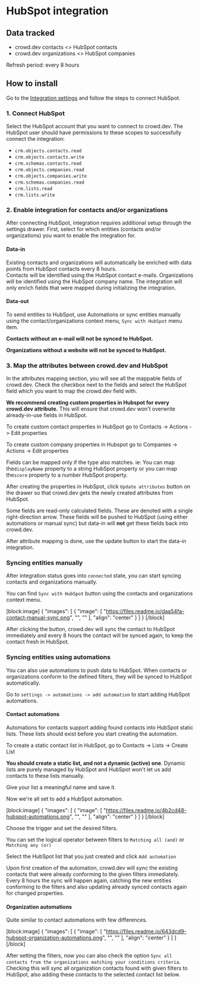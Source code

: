 # HubSpot integration

## Data tracked

* crowd.dev contacts <> HubSpot contacts
* crowd.dev organizations <> HubSpot companies

Refresh period: every 8 hours

## How to install

Go to the [Integration settings](https://app.crowd.dev/integrations) and follow the steps to connect HubSpot.

### 1. Connect HubSpot

Select the HubSpot account that you want to connect to crowd.dev. The HubSpot user should have permissions to these scopes to successfully connect the integration:

* `crm.objects.contacts.read`
* `crm.objects.contacts.write`
* `crm.schemas.contacts.read`
* `crm.objects.companies.read`
* `crm.objects.companies.write`
* `crm.schemas.companies.read`
* `crm.lists.read`
* `crm.lists.write`

### 2. Enable integration for contacts and/or organizations

After connecting HubSpot, integration requires additional setup through the settings drawer. First, select for which entities (contacts and/or organizations) you want to enable the integration for.

#### Data-in

Existing contacts and organizations will automatically be enriched with data points from HubSpot contacts every 8 hours.\
Contacts will be identified using the HubSpot contact e-mails. Organizations will be identified using the HubSpot company name. The integration will only enrich fields that were mapped during initializing the integration.

#### Data-out

To send entities to HubSpot, use Automations or sync entities manually using the contact/organizations context menu, `Sync with HubSpot` menu item.

**Contacts without an e-mail will not be synced to HubSpot.**

**Organizations without a website will not be synced to HubSpot.**

### 3. Map the attributes between crowd.dev and HubSpot

In the attributes mapping section, you will see all the mappable fields of crowd.dev. Check the checkbox next to the fields and select the HubSpot field which you want to map the crowd.dev field with.

**We recommend creating custom properties in Hubspot for every crowd.dev attribute.** This will ensure that crowd.dev won't overwrite already-in-use fields in HubSpot.

To create custom contact properties in HubSpot go to Contacts -> Actions -> Edit properties

To create custom company properties in Hubspot go to Companies -> Actions -> Edit properties

Fields can be mapped only if the type also matches. ie: You can map the`displayName` property to a string HubSpot property or you can map the`score` property to a number HubSpot property.

After creating the properties in HubSpot, click `Update attributes` button on the drawer so that crowd.dev gets the newly created attributes from HubSpot.

Some fields are read-only calculated fields. These are denoted with a single right-direction arrow. These fields will be pushed to HubSpot (using either automations or manual sync) but data-in will **not** get these fields back into crowd.dev.

After attribute mapping is done, use the update button to start the data-in integration.

### Syncing entities manually

After integration status goes into `connected` state, you can start syncing contacts and organizations manually.

You can find `Sync with HubSpot` button using the contacts and organizations context menu.

\[block:image] { "images": \[ { "image": \[ "https://files.readme.io/daa54fa-contact-manual-sync.png", "", "" ], "align": "center" } ] } \[/block]

After clicking the button, crowd.dev will sync the contact to HubSpot immediately and every 8 hours the contact will be synced again, to keep the contact fresh in HubSpot.

### Syncing entities using automations

You can also use automations to push data to HubSpot. When contacts or organizations conform to the defined filters, they will be synced to HubSpot automatically.

Go to `settings -> automations -> add automation` to start adding HubSpot automations.

#### Contact automations

Automations for contacts support adding found contacts into HubSpot static lists. These lists should exist before you start creating the automation.

To create a static contact list in HubSpot, go to Contacts -> Lists -> Create List

**You should create a static list, and not a dynamic (active) one**. Dynamic lists are purely managed by HubSpot and HubSpot won't let us add contacts to these lists manually.

Give your list a meaningful name and save it.

Now we're all set to add a HubSpot automation.

\[block:image] { "images": \[ { "image": \[ "https://files.readme.io/4b2cd48-hubspot-automations.png", "", "" ], "align": "center" } ] } \[/block]

Choose the trigger and set the desired filters.

You can set the logical operator between filters to `Matching all (and)` or `Matching any (or)`

Select the HubSpot list that you just created and click `Add automation`

Upon first creation of the automation, crowd.dev will sync the existing contacts that were already conforming to the given filters immediately. Every 8 hours the sync will happen again, catching the new entities conforming to the filters and also updating already synced contacts again for changed properties.

#### Organization automations

Quite similar to contact automations with few differences.

\[block:image] { "images": \[ { "image": \[ "https://files.readme.io/643dcd9-hubspot-organization-automations.png", "", "" ], "align": "center" } ] } \[/block]

After setting the filters, now you can also check the option `Sync all contacts from the organizations matching your conditions criteria`. Checking this will sync all organization contacts found with given filters to HubSpot, also adding these contacts to the selected contact list below.
